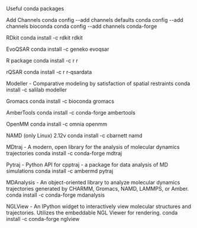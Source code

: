 Useful conda packages


Add Channels
conda config --add channels defaults
conda config --add channels bioconda
conda config --add channels conda-forge

RDkit
conda install -c rdkit rdkit

EvoQSAR
conda install -c geneko evoqsar

R package
conda install -c r r

rQSAR
conda install -c r r-qsardata

Modeller - Comparative modeling by satisfaction of spatial restraints
conda install -c salilab modeller

Gromacs
conda install -c bioconda gromacs

AmberTools 
conda install -c conda-forge ambertools

OpenMM
conda install -c omnia openmm

NAMD (only Linux) 2.12v
conda install -c cbarnett namd

MDtraj - A modern, open library for the analysis of molecular dynamics trajectories
conda install -c conda-forge mdtraj

Pytraj - Python API for cpptraj - a package for data analysis of MD simulations
conda install -c ambermd pytraj

MDAnalysis - An object-oriented library to analyze molecular dynamics trajectories generated by CHARMM, Gromacs, NAMD, LAMMPS, or Amber.
conda install -c conda-forge mdanalysis

NGLView - An IPython widget to interactively view molecular structures and trajectories. Utilizes the embeddable NGL Viewer for rendering.
conda install -c conda-forge nglview


